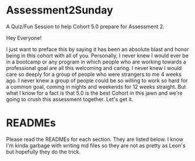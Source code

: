 # Assessment2Sunday
A Quiz/Fun Session to help Cohort 5.0 prepare for Assessment 2.

Hey Everyone!

I just want to preface this by saying it has been an absolute blast and honor being in this cohort with all of you.
Personally, I never knew I would ever be in a bootcamp or any program in which people who are working towards a professional
goal are all this welcoming and caring. I never knew I would care so deeply for a group of people who were strangers to me 4 
weeks ago. I never knew a group of people could be so willing to work so hard for a common goal, coming in nights and weekends
for 12 weeks straight. But what I know for a fact is that 5.0 is the best Cohort in this jawn and we're going to crush this 
assessment together. Let's get it.

# READMEs
Please read the READMEs for each section. They are listed below. I know I'm kinda garbage with writing md files so they are 
not as pretty as Leon's but hopefully they do the trick.



